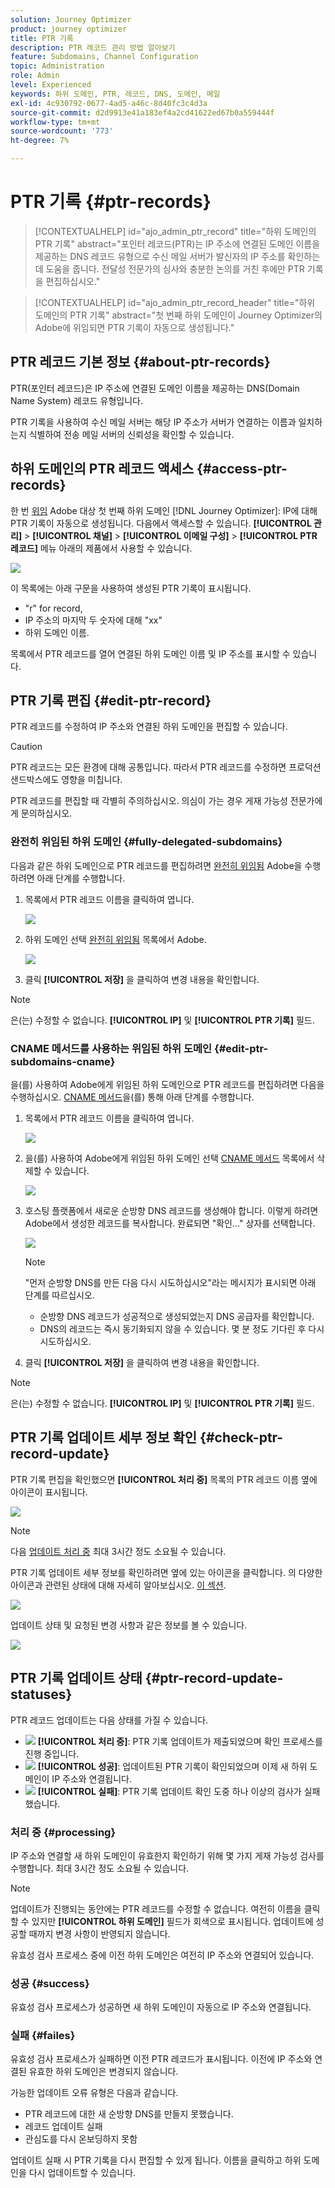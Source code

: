 ```yaml
---
solution: Journey Optimizer
product: journey optimizer
title: PTR 기록
description: PTR 레코드 관리 방법 알아보기
feature: Subdomains, Channel Configuration
topic: Administration
role: Admin
level: Experienced
keywords: 하위 도메인, PTR, 레코드, DNS, 도메인, 메일
exl-id: 4c930792-0677-4ad5-a46c-8d40fc3c4d3a
source-git-commit: d2d9913e41a183ef4a2cd41622ed67b0a559444f
workflow-type: tm+mt
source-wordcount: '773'
ht-degree: 7%

---
```


# PTR 기록 {#ptr-records}

>[!CONTEXTUALHELP]
>id="ajo_admin_ptr_record"
>title="하위 도메인의 PTR 기록"
>abstract="포인터 레코드(PTR)는 IP 주소에 연결된 도메인 이름을 제공하는 DNS 레코드 유형으로 수신 메일 서버가 발신자의 IP 주소를 확인하는 데 도움을 줍니다. 전달성 전문가의 심사와 충분한 논의를 거친 후에만 PTR 기록을 편집하십시오."

>[!CONTEXTUALHELP]
>id="ajo_admin_ptr_record_header"
>title="하위 도메인의 PTR 기록"
>abstract="첫 번째 하위 도메인이 Journey Optimizer의 Adobe에 위임되면 PTR 기록이 자동으로 생성됩니다."

## PTR 레코드 기본 정보 {#about-ptr-records}

PTR(포인터 레코드)은 IP 주소에 연결된 도메인 이름을 제공하는 DNS(Domain Name System) 레코드 유형입니다.

PTR 기록을 사용하여 수신 메일 서버는 해당 IP 주소가 서버가 연결하는 이름과 일치하는지 식별하여 전송 메일 서버의 신뢰성을 확인할 수 있습니다.

## 하위 도메인의 PTR 레코드 액세스 {#access-ptr-records}

한 번 [위임](delegate-subdomain.md) Adobe 대상 첫 번째 하위 도메인 [!DNL Journey Optimizer]: IP에 대해 PTR 기록이 자동으로 생성됩니다. 다음에서 액세스할 수 있습니다. **[!UICONTROL 관리]** > **[!UICONTROL 채널]** > **[!UICONTROL 이메일 구성]** > **[!UICONTROL PTR 레코드]** 메뉴 아래의 제품에서 사용할 수 있습니다.

![](assets/ptr-records.png)

이 목록에는 아래 구문을 사용하여 생성된 PTR 기록이 표시됩니다.

* &quot;r&quot; for record,
* IP 주소의 마지막 두 숫자에 대해 &quot;xx&quot;
* 하위 도메인 이름.

목록에서 PTR 레코드를 열어 연결된 하위 도메인 이름 및 IP 주소를 표시할 수 있습니다.

## PTR 기록 편집 {#edit-ptr-record}

PTR 레코드를 수정하여 IP 주소와 연결된 하위 도메인을 편집할 수 있습니다.

>[!CAUTION]
>
>PTR 레코드는 모든 환경에 대해 공통입니다. 따라서 PTR 레코드를 수정하면 프로덕션 샌드박스에도 영향을 미칩니다.
>
>PTR 레코드를 편집할 때 각별히 주의하십시오. 의심이 가는 경우 게재 가능성 전문가에게 문의하십시오.

### 완전히 위임된 하위 도메인 {#fully-delegated-subdomains}

다음과 같은 하위 도메인으로 PTR 레코드를 편집하려면 [완전히 위임됨](delegate-subdomain.md#full-subdomain-delegation) Adobe을 수행하려면 아래 단계를 수행합니다.

1. 목록에서 PTR 레코드 이름을 클릭하여 엽니다.

   ![](assets/ptr-record-select.png)

1. 하위 도메인 선택 [완전히 위임됨](delegate-subdomain.md#full-subdomain-delegation) 목록에서 Adobe.

   ![](assets/ptr-record-subdomain.png)

1. 클릭 **[!UICONTROL 저장]** 을 클릭하여 변경 내용을 확인합니다.

>[!NOTE]
>
>은(는) 수정할 수 없습니다. **[!UICONTROL IP]** 및 **[!UICONTROL PTR 기록]** 필드.

### CNAME 메서드를 사용하는 위임된 하위 도메인 {#edit-ptr-subdomains-cname}

을(를) 사용하여 Adobe에게 위임된 하위 도메인으로 PTR 레코드를 편집하려면 다음을 수행하십시오. [CNAME 메서드](delegate-subdomain.md#cname-subdomain-delegation)을(를) 통해 아래 단계를 수행합니다.

1. 목록에서 PTR 레코드 이름을 클릭하여 엽니다.

   ![](assets/ptr-record-select-cname.png)

1. 을(를) 사용하여 Adobe에게 위임된 하위 도메인 선택 [CNAME 메서드](delegate-subdomain.md#cname-subdomain-delegation) 목록에서 삭제할 수 있습니다.

   ![](assets/ptr-record-subdomain-cname.png)

1. 호스팅 플랫폼에서 새로운 순방향 DNS 레코드를 생성해야 합니다. 이렇게 하려면 Adobe에서 생성한 레코드를 복사합니다. 완료되면 &quot;확인...&quot; 상자를 선택합니다.

   ![](assets/ptr-record-subdomain-confirm.png)

   >[!NOTE]
   >
   >&quot;먼저 순방향 DNS를 만든 다음 다시 시도하십시오&quot;라는 메시지가 표시되면 아래 단계를 따르십시오.
   >   * 순방향 DNS 레코드가 성공적으로 생성되었는지 DNS 공급자를 확인합니다.
   >   * DNS의 레코드는 즉시 동기화되지 않을 수 있습니다. 몇 분 정도 기다린 후 다시 시도하십시오.

1. 클릭 **[!UICONTROL 저장]** 을 클릭하여 변경 내용을 확인합니다.

>[!NOTE]
>
>은(는) 수정할 수 없습니다. **[!UICONTROL IP]** 및 **[!UICONTROL PTR 기록]** 필드.

## PTR 기록 업데이트 세부 정보 확인 {#check-ptr-record-update}

PTR 기록 편집을 확인했으면 **[!UICONTROL 처리 중]** 목록의 PTR 레코드 이름 옆에 아이콘이 표시됩니다.

![](assets/ptr-record-updating.png)

>[!NOTE]
>
>다음 [업데이트 처리 중](#processing) 최대 3시간 정도 소요될 수 있습니다.

PTR 기록 업데이트 세부 정보를 확인하려면 옆에 있는 아이콘을 클릭합니다. 의 다양한 아이콘과 관련된 상태에 대해 자세히 알아보십시오. [이 섹션](#ptr-record-update-statuses).

![](assets/ptr-record-recent-update.png)

업데이트 상태 및 요청된 변경 사항과 같은 정보를 볼 수 있습니다.

![](assets/ptr-record-updates.png)

## PTR 기록 업데이트 상태 {#ptr-record-update-statuses}

PTR 레코드 업데이트는 다음 상태를 가질 수 있습니다.

* ![](assets/do-not-localize/ptr-record-processing.png) **[!UICONTROL 처리 중]**: PTR 기록 업데이트가 제출되었으며 확인 프로세스를 진행 중입니다.
* ![](assets/do-not-localize/ptr-record-success.png) **[!UICONTROL 성공]**: 업데이트된 PTR 기록이 확인되었으며 이제 새 하위 도메인이 IP 주소와 연결됩니다.
* ![](assets/do-not-localize/ptr-record-failed.png) **[!UICONTROL 실패]**: PTR 기록 업데이트 확인 도중 하나 이상의 검사가 실패했습니다.

### 처리 중 {#processing}

IP 주소와 연결할 새 하위 도메인이 유효한지 확인하기 위해 몇 가지 게재 가능성 검사를 수행합니다. 최대 3시간 정도 소요될 수 있습니다.

>[!NOTE]
>
>업데이트가 진행되는 동안에는 PTR 레코드를 수정할 수 없습니다. 여전히 이름을 클릭할 수 있지만 **[!UICONTROL 하위 도메인]** 필드가 회색으로 표시됩니다. 업데이트에 성공할 때까지 변경 사항이 반영되지 않습니다.

유효성 검사 프로세스 중에 이전 하위 도메인은 여전히 IP 주소와 연결되어 있습니다.

### 성공 {#success}

유효성 검사 프로세스가 성공하면 새 하위 도메인이 자동으로 IP 주소와 연결됩니다.

### 실패 {#failes}

유효성 검사 프로세스가 실패하면 이전 PTR 레코드가 표시됩니다. 이전에 IP 주소와 연결된 유효한 하위 도메인은 변경되지 않습니다.

가능한 업데이트 오류 유형은 다음과 같습니다.
* PTR 레코드에 대한 새 순방향 DNS를 만들지 못했습니다.
* 레코드 업데이트 실패
* 관심도를 다시 온보딩하지 못함

업데이트 실패 시 PTR 기록을 다시 편집할 수 있게 됩니다. 이름을 클릭하고 하위 도메인을 다시 업데이트할 수 있습니다.
